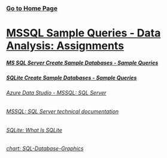 
### [Go to Home Page](https://github.com/celik-muhammed)

# [MSSQL Sample Queries - Data Analysis: Assignments](./68-Assignments/)

##### [MS SQL Server Create Sample Databases - Sample Queries](./62-MSSQL/)

##### [SQLite Create Sample Databases - Sample Queries](./61-SQLite/)

###### [Azure Data Studio - MSSQL: SQL Server](https://docs.microsoft.com/en-us/sql/azure-data-studio/?view=sql-server-ver16)

###### [MSSQL: SQL Server technical documentation](https://docs.microsoft.com/tr-tr/sql/sql-server/?view=sql-server-ver15)

###### [SQLite: What Is SQLite](https://www.sqlitetutorial.net/what-is-sqlite/)

###### [chart: SQL-Database-Graphics](./69-SQL-Database-Graphics/)
